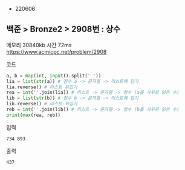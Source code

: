 - 220606
##  백준 > Bronze2 > 2908번 : 상수
메모리 30840kb 시간 72ms  
https://www.acmicpc.net/problem/2908  

코드
```python
a, b = map(int, input().split(' '))
lia = list(str(a)) # 정수 a -> 문자열 -> 리스트에 담기
lia.reverse() # 리스트 뒤집기
rea = int(''.join(lia)) # 리스트 -> 문자열 -> 정수 (a를 거꾸로 읽은 수)
lib = list(str(b)) # 정수 b -> 문자열 -> 리스트에 담기
lib.reverse() # 리스트 뒤집기
reb = int(''.join(lib)) # 리스트 -> 문자열 -> 정수 (b를 거꾸로 읽은 수)
print(max(rea, reb))
```

입력
```
734 893
```

출력
```
437
```